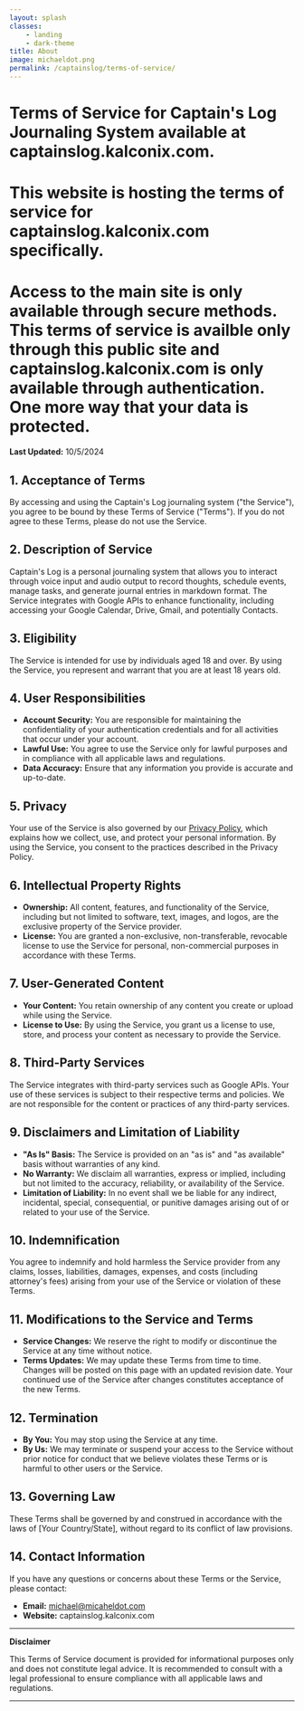 ```yaml
---
layout: splash
classes: 
    - landing
    - dark-theme
title: About
image: michaeldot.png
permalink: /captainslog/terms-of-service/
---
```


# Terms of Service for Captain's Log Journaling System available at captainslog.kalconix.com.
# This website is hosting the terms of service for captainslog.kalconix.com specifically. 
# Access to the main site is only available through secure methods. This terms of service is availble only through this public site and captainslog.kalconix.com is only available through authentication. One more way that your data is protected. 

**Last Updated:** 10/5/2024

## 1. Acceptance of Terms

By accessing and using the Captain's Log journaling system ("the Service"), you agree to be bound by these Terms of Service ("Terms"). If you do not agree to these Terms, please do not use the Service.

## 2. Description of Service

Captain's Log is a personal journaling system that allows you to interact through voice input and audio output to record thoughts, schedule events, manage tasks, and generate journal entries in markdown format. The Service integrates with Google APIs to enhance functionality, including accessing your Google Calendar, Drive, Gmail, and potentially Contacts.

## 3. Eligibility

The Service is intended for use by individuals aged 18 and over. By using the Service, you represent and warrant that you are at least 18 years old.

## 4. User Responsibilities

- **Account Security:** You are responsible for maintaining the confidentiality of your authentication credentials and for all activities that occur under your account.
- **Lawful Use:** You agree to use the Service only for lawful purposes and in compliance with all applicable laws and regulations.
- **Data Accuracy:** Ensure that any information you provide is accurate and up-to-date.

## 5. Privacy

Your use of the Service is also governed by our [Privacy Policy](https://www.michaeldot.com/captainslog/privacy-policy), which explains how we collect, use, and protect your personal information. By using the Service, you consent to the practices described in the Privacy Policy.

## 6. Intellectual Property Rights

- **Ownership:** All content, features, and functionality of the Service, including but not limited to software, text, images, and logos, are the exclusive property of the Service provider.
- **License:** You are granted a non-exclusive, non-transferable, revocable license to use the Service for personal, non-commercial purposes in accordance with these Terms.

## 7. User-Generated Content

- **Your Content:** You retain ownership of any content you create or upload while using the Service.
- **License to Use:** By using the Service, you grant us a license to use, store, and process your content as necessary to provide the Service.

## 8. Third-Party Services

The Service integrates with third-party services such as Google APIs. Your use of these services is subject to their respective terms and policies. We are not responsible for the content or practices of any third-party services.

## 9. Disclaimers and Limitation of Liability

- **"As Is" Basis:** The Service is provided on an "as is" and "as available" basis without warranties of any kind.
- **No Warranty:** We disclaim all warranties, express or implied, including but not limited to the accuracy, reliability, or availability of the Service.
- **Limitation of Liability:** In no event shall we be liable for any indirect, incidental, special, consequential, or punitive damages arising out of or related to your use of the Service.

## 10. Indemnification

You agree to indemnify and hold harmless the Service provider from any claims, losses, liabilities, damages, expenses, and costs (including attorney's fees) arising from your use of the Service or violation of these Terms.

## 11. Modifications to the Service and Terms

- **Service Changes:** We reserve the right to modify or discontinue the Service at any time without notice.
- **Terms Updates:** We may update these Terms from time to time. Changes will be posted on this page with an updated revision date. Your continued use of the Service after changes constitutes acceptance of the new Terms.

## 12. Termination

- **By You:** You may stop using the Service at any time.
- **By Us:** We may terminate or suspend your access to the Service without prior notice for conduct that we believe violates these Terms or is harmful to other users or the Service.

## 13. Governing Law

These Terms shall be governed by and construed in accordance with the laws of [Your Country/State], without regard to its conflict of law provisions.

## 14. Contact Information

If you have any questions or concerns about these Terms or the Service, please contact:

- **Email:** michael@micaheldot.com
- **Website:** captainslog.kalconix.com

---

**Disclaimer**

This Terms of Service document is provided for informational purposes only and does not constitute legal advice. It is recommended to consult with a legal professional to ensure compliance with all applicable laws and regulations.

---

